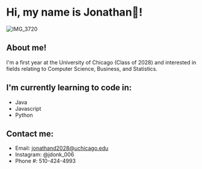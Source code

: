 # Hi, my name is Jonathan👋!

![IMG_3720](https://github.com/user-attachments/assets/2844b2b6-bd0b-414f-9359-1912a2fe35f0)

## About me!
I'm a first year at the University of Chicago (Class of 2028) and interested in fields relating to Computer Science, Business, and Statistics. 

## I'm currently learning to code in:
- Java
- Javascript
- Python

## Contact me:
- Email: jonathand2028@uchicago.edu
- Instagram: @jdonk_006 
- Phone #: 510-424-4993





<!--
**jonathand2028/jonathand2028** is a ✨ _special_ ✨ repository because its `README.md` (this file) appears on your GitHub profile.

Here are some ideas to get you started:

- 🔭 I’m currently working on ...
- 🌱 I’m currently learning ...
- 👯 I’m looking to collaborate on ...
- 🤔 I’m looking for help with ...
- 💬 Ask me about ...
- 📫 How to reach me: ...
- 😄 Pronouns: ...
- ⚡ Fun fact: ...
-->
